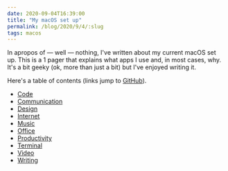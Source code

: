 ```yaml
---
date: 2020-09-04T16:39:00
title: "My macOS set up"
permalink: /blog/2020/9/4/:slug
tags: macos
---
```


In apropos of — well — nothing, I've written about my current macOS set up. This is a 1 pager that explains what apps I use and, in most cases, why. It's a bit geeky (ok, more than just a bit) but I've enjoyed writing it.

Here's a table of contents (links jump to [GitHub](https://github.com/rhydlewis/my-mac-os-setup)).

* [Code](https://github.com/rhydlewis/my-mac-os-setup#code)
* [Communication](https://github.com/rhydlewis/my-mac-os-setup#communication)
* [Design](https://github.com/rhydlewis/my-mac-os-setup#design)
* [Internet](https://github.com/rhydlewis/my-mac-os-setup#internet)
* [Music](https://github.com/rhydlewis/my-mac-os-setup#music)
* [Office](https://github.com/rhydlewis/my-mac-os-setup#office)
* [Productivity](https://github.com/rhydlewis/my-mac-os-setup#productivity)
* [Terminal](https://github.com/rhydlewis/my-mac-os-setup#terminal)
* [Video](https://github.com/rhydlewis/my-mac-os-setup#video)
* [Writing](https://github.com/rhydlewis/my-mac-os-setup#writing)